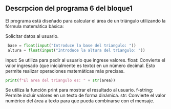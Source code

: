 ## Descrpcion del programa 6 del bloque1
 El programa está diseñado para calcular el área de un triángulo utilizando la fórmula matemática básica:

Solicitar datos al usuario.
```Python 
 base = float(input("Introduce la base del triangulo: "))
 altura = float(input("Introduce la altura del triangulo: "))
```
input: Se utiliza para pedir al usuario que ingrese valores.
float: Convierte el valor ingresado (que inicialmente es texto) en un número decimal.
Esto permite realizar operaciones matemáticas más precisas.
``` Python
print(f"El area del triangulo es: " + str(area))
```
Se utiliza la función print para mostrar el resultado al usuario.
f-string: Permite incluir valores en un texto de forma dinámica.
str: Convierte el valor numérico del área a texto para que pueda combinarse con el mensaje.


